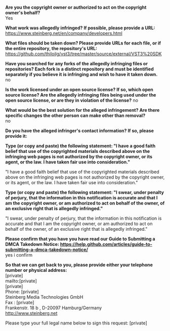 **Are you the copyright owner or authorized to act on the copyright owner's behalf?**  
Yes

**What work was allegedly infringed? If possible, please provide a URL:**  
https://www.steinberg.net/en/company/developers.html

**What files should be taken down? Please provide URLs for each file, or if the entire repository, the repository's URL:**  
https://github.com/thiloilg/vst3/tree/master/source/external/VST3%20SDK

**Have you searched for any forks of the allegedly infringing files or repositories? Each fork is a distinct repository and must be identified separately if you believe it is infringing and wish to have it taken down.**  
no

**Is the work licensed under an open source license? If so, which open source license? Are the allegedly infringing files being used under the open source license, or are they in violation of the license?**
no

**What would be the best solution for the alleged infringement? Are there specific changes the other person can make other than removal?**  
no

**Do you have the alleged infringer's contact information? If so, please provide it:**  

**Type (or copy and paste) the following statement: "I have a good faith belief that use of the copyrighted materials described above on the infringing web pages is not authorized by the copyright owner, or its agent, or the law. I have taken fair use into consideration."**  

"I have a good faith belief that use of the copyrighted materials described above on the infringing web pages is not authorized by the copyright owner, or its agent, or the law. I have taken fair use into consideration."

**Type (or copy and paste) the following statement: "I swear, under penalty of perjury, that the information in this notification is accurate and that I am the copyright owner, or am authorized to act on behalf of the owner, of an exclusive right that is allegedly infringed."**  

"I swear, under penalty of perjury, that the information in this notification is accurate and that I am the copyright owner, or am authorized to act on behalf of the owner, of an exclusive right that is allegedly infringed."

**Please confirm that you have you have read our Guide to Submitting a DMCA Takedown Notice: https://help.github.com/articles/guide-to-submitting-a-dmca-takedown-notice/**  
yes i confirm

**So that we can get back to you, please provide either your telephone number or physical address:**  
[private]  
mailto:[private]  
[private]    
Phone: [private]    
Steinberg Media Technologies GmbH   
Fax : [private]     
Frankenstr. 18 b , D-20097 Hamburg/Germany  
http://www.steinberg.net

Please type your full legal name below to sign this request:
[private]  
